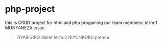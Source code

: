# php-project
this is CRUD project for html and php progaming
our team members:
term:1 MUNYANEZA josue
> BYARIGIRO didier
term:2 NIYONKURU prence
>
